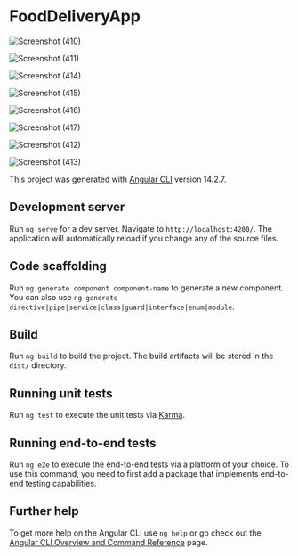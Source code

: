 # FoodDeliveryApp


![Screenshot (410)](https://user-images.githubusercontent.com/63497314/203345990-850104c0-2e3d-426e-b1bd-4f91536c53b8.png)

![Screenshot (411)](https://user-images.githubusercontent.com/63497314/203346061-7505e15c-5a6b-464c-a43f-02664e89ea7f.png)

![Screenshot (414)](https://user-images.githubusercontent.com/63497314/203346179-47ae034f-0c4d-4d7d-85fe-836d3ef3c724.png)

![Screenshot (415)](https://user-images.githubusercontent.com/63497314/203346275-c58ad809-46b9-4ef3-bb14-dc66a222c7b4.png)

![Screenshot (416)](https://user-images.githubusercontent.com/63497314/203346331-f7bf8c34-f9b1-45e9-9413-db8fb07b85ec.png)

![Screenshot (417)](https://user-images.githubusercontent.com/63497314/203346366-ff36cf2f-577e-4eb0-99cf-070bdda0850c.png)

![Screenshot (412)](https://user-images.githubusercontent.com/63497314/203346436-fa49a0f4-075c-464a-be51-f97d199704a6.png)

![Screenshot (413)](https://user-images.githubusercontent.com/63497314/203346489-ae7f8726-8ed5-469a-8b0c-7bc26f852539.png)

This project was generated with [Angular CLI](https://github.com/angular/angular-cli) version 14.2.7.

## Development server

Run `ng serve` for a dev server. Navigate to `http://localhost:4200/`. The application will automatically reload if you change any of the source files.

## Code scaffolding

Run `ng generate component component-name` to generate a new component. You can also use `ng generate directive|pipe|service|class|guard|interface|enum|module`.

## Build

Run `ng build` to build the project. The build artifacts will be stored in the `dist/` directory.

## Running unit tests

Run `ng test` to execute the unit tests via [Karma](https://karma-runner.github.io).

## Running end-to-end tests

Run `ng e2e` to execute the end-to-end tests via a platform of your choice. To use this command, you need to first add a package that implements end-to-end testing capabilities.

## Further help

To get more help on the Angular CLI use `ng help` or go check out the [Angular CLI Overview and Command Reference](https://angular.io/cli) page.
